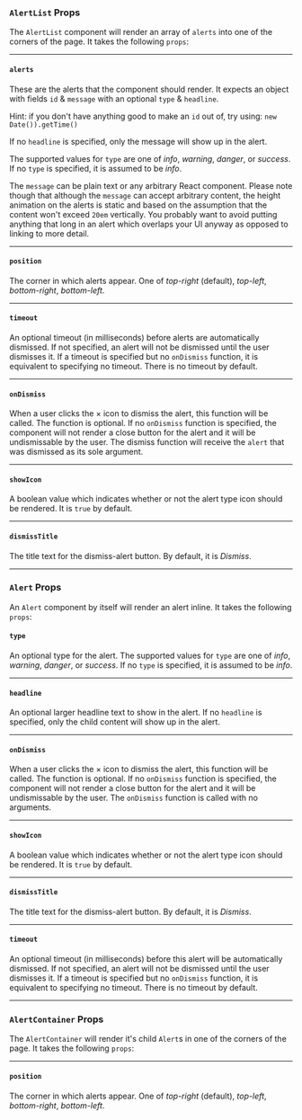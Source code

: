 ### `AlertList` Props

The `AlertList` component will render an array of `alerts` into one of the corners of the page. It takes the following `props`:

---

#### `alerts`

These are the alerts that the component should render. It expects an object with fields `id` & `message` with an optional `type` & `headline`.

Hint: if you don't have anything good to make an `id` out of, try using: `new Date()).getTime()`

If no `headline` is specified, only the message will show up in the alert.

The supported values for `type` are one of _info_, _warning_, _danger_, or _success_. If no `type` is specified, it is assumed to be _info_.

The `message` can be plain text or any arbitrary React component. Please note though that although the `message` can accept arbitrary content, the height animation on the alerts is static and based on the assumption that the content won't exceed `20em` vertically. You probably want to avoid putting anything that long in an alert which overlaps your UI anyway as opposed to linking to more detail.

---

#### `position`

The corner in which alerts appear. One of _top-right_ (default), _top-left_, _bottom-right_, _bottom-left_.

---

#### `timeout`

An optional timeout (in milliseconds) before alerts are automatically dismissed. If not specified, an alert will not be dismissed until the user dismisses it. If a timeout is specified but no `onDismiss` function, it is equivalent to specifying no timeout. There is no timeout by default.

---

#### `onDismiss`

When a user clicks the &times; icon to dismiss the alert, this function will be called. The function is optional. If no `onDismiss` function is specified, the component will not render a close button for the alert and it will be undismissable by the user. The dismiss function will receive the `alert` that was dismissed as its sole argument.

---

#### `showIcon`

A boolean value which indicates whether or not the alert type icon should be rendered. It is `true` by default.

---

#### `dismissTitle`

The title text for the dismiss-alert button. By default, it is _Dismiss_.

---

### `Alert` Props

An `Alert` component by itself will render an alert inline. It takes the following `props`:

#### `type`

An optional type for the alert. The supported values for `type` are one of _info_, _warning_, _danger_, or _success_. If no `type` is specified, it is assumed to be _info_.

---

#### `headline`

An optional larger headline text to show in the alert. If no `headline` is specified, only the child content will show up in the alert.

---

#### `onDismiss`

When a user clicks the &times; icon to dismiss the alert, this function will be called. The function is optional. If no `onDismiss` function is specified, the component will not render a close button for the alert and it will be undismissable by the user. The `onDismiss` function is called with no arguments.

---

#### `showIcon`

A boolean value which indicates whether or not the alert type icon should be rendered. It is `true` by default.

---

#### `dismissTitle`

The title text for the dismiss-alert button. By default, it is _Dismiss_.

---

#### `timeout`

An optional timeout (in milliseconds) before this alert will be automatically dismissed. If not specified, an alert will not be dismissed until the user dismisses it. If a timeout is specified but no `onDismiss` function, it is equivalent to specifying no timeout. There is no timeout by default.

---

### `AlertContainer` Props

The `AlertContainer` will render it's child `Alert`s in one of the corners of the page. It takes the following `props`:

---

#### `position`

The corner in which alerts appear. One of _top-right_ (default), _top-left_, _bottom-right_, _bottom-left_.